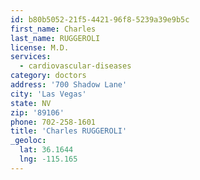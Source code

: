 ```yaml
---
id: b80b5052-21f5-4421-96f8-5239a39e9b5c
first_name: Charles
last_name: RUGGEROLI
license: M.D.
services:
  - cardiovascular-diseases
category: doctors
address: '700 Shadow Lane'
city: 'Las Vegas'
state: NV
zip: '89106'
phone: 702-258-1601
title: 'Charles RUGGEROLI'
_geoloc:
  lat: 36.1644
  lng: -115.165
---
```

